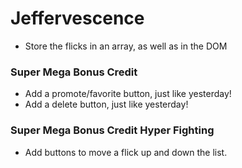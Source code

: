 # Jeffervescence
* Store the flicks in an array, as well as in the DOM  
### Super Mega Bonus Credit  
* Add a promote/favorite button, just like yesterday! 
* Add a delete button, just like yesterday! 
### Super Mega Bonus Credit Hyper Fighting  
* Add buttons to move a flick up and down the list.
